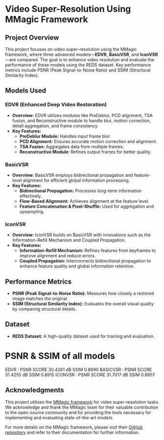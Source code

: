 
# Video Super-Resolution Using MMagic Framework

## Project Overview

This project focuses on video super-resolution using the MMagic framework, where three advanced models—**EDVR**, **BasicVSR**, and **IconVSR**—are compared. The goal is to enhance video resolution and evaluate the performance of these models using the REDS dataset. Key performance metrics include PSNR (Peak Signal-to-Noise Ratio) and SSIM (Structural Similarity Index).

## Models Used

### EDVR (Enhanced Deep Video Restoration)

- **Overview:** EDVR utilizes modules like PreDeblur, PCD alignment, TSA fusion, and Reconstructive module to handle blur, motion correction, detail aggregation, and frame consistency.
- **Key Features:**
  - **PreDeblur Module:** Handles input frame blur.
  - **PCD Alignment:** Ensures accurate motion correction and alignment.
  - **TSA Fusion:** Aggregates data from multiple frames.
  - **Reconstructive Module:** Refines output frames for better quality.

### BasicVSR

- **Overview:** BasicVSR employs bidirectional propagation and feature-level alignment for efficient global information processing.
- **Key Features:**
  - **Bidirectional Propagation:** Processes long-term information effectively.
  - **Flow-Based Alignment:** Achieves alignment at the feature level.
  - **Feature Concatenation & Pixel-Shuffle:** Used for aggregation and upsampling.

### IconVSR

- **Overview:** IconVSR builds on BasicVSR with innovations such as the Information-Refill Mechanism and Coupled Propagation.
- **Key Features:**
  - **Information-Refill Mechanism:** Refines features from keyframes to improve alignment and reduce errors.
  - **Coupled Propagation:** Interconnects bidirectional propagation to enhance feature quality and global information retention.

## Performance Metrics

- **PSNR (Peak Signal-to-Noise Ratio):** Measures how closely a restored image matches the original.
- **SSIM (Structural Similarity Index):** Evaluates the overall visual quality by comparing structural details.

## Dataset

- **REDS Dataset:** A high-quality dataset used for training and evaluation.


# PSNR & SSIM of all models
  	  
EDVR	  : PSNR SCORE   30.4261 dB	SSIM  0.8690
BASICVSR : PSNR SCORE  31.4255 dB	SSIM  0.8915
ICONVSR	: PSNR SCORE   31.7017 dB	SSIM  0.8957



## Acknowledgments

This project utilizes the [MMagic framework](https://github.com/open-mmlab/mmagic) for video super-resolution tasks. We acknowledge and thank the MMagic team for their valuable contribution to the open-source community and for providing the tools necessary for implementing and evaluating state-of-the-art models.

For more details on the MMagic framework, please visit their [GitHub repository](https://github.com/open-mmlab/mmagic) and refer to their documentation for further information.





